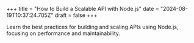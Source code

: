 +++
title = "How to Build a Scalable API with Node.js"
date = "2024-08-19T10:37:24.705Z"
draft = false
+++

  Learn the best practices for building and scaling APIs using Node.js, focusing on performance and maintainability.
        